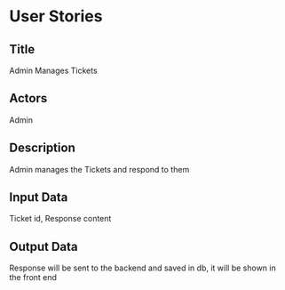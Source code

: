 # User Stories

## Title

Admin Manages Tickets

## Actors

Admin

## Description

Admin manages the Tickets and respond to them

## Input Data

Ticket id, Response content

## Output Data

Response will be sent to the backend and saved in db, it will be shown in the front end